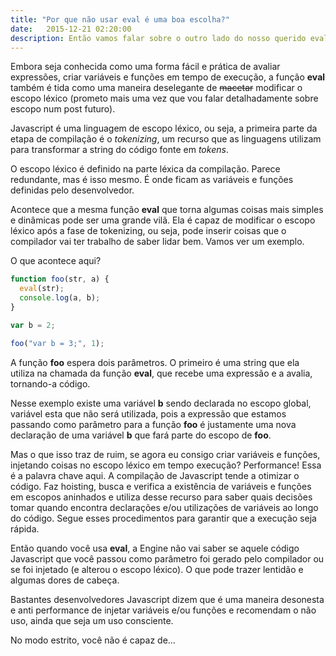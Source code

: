 ```yaml
---
title: "Por que não usar eval é uma boa escolha?"
date:   2015-12-21 02:20:00
description: Então vamos falar sobre o outro lado do nosso querido eval, um recurso que bastante gente curte usar, mas que não faz tão bem assim para o nosso código.
---
```


Embora seja conhecida como uma forma fácil e prática de avaliar expressões, criar variáveis e funções em tempo de execução, a função **eval** também é tida como uma maneira deselegante de ~~macetar~~ modificar o escopo léxico (prometo mais uma vez que vou falar detalhadamente sobre escopo num post futuro).

Javascript é uma linguagem de escopo léxico, ou seja, a primeira parte da etapa de compilação é o *tokenizing*, um recurso que as linguagens utilizam para transformar a string do código fonte em *tokens*.

O escopo léxico é definido na parte léxica da compilação. Parece redundante, mas é isso mesmo. É onde ficam as variáveis e funções definidas pelo desenvolvedor.

Acontece que a mesma função **eval** que torna algumas coisas mais simples e dinâmicas pode ser uma grande vilã. Ela é capaz de modificar o escopo léxico após a fase de tokenizing, ou seja, pode inserir coisas que o compilador vai ter trabalho de saber lidar bem. Vamos ver um exemplo.

O que acontece aqui?

```javascript
function foo(str, a) {
  eval(str);
  console.log(a, b);
}

var b = 2;

foo("var b = 3;", 1);
```

A função **foo** espera dois parâmetros. O primeiro é uma string que ela utiliza na chamada da função **eval**, que recebe uma expressão e a avalia, tornando-a código.

Nesse exemplo existe uma variável **b** sendo declarada no escopo global, variável esta que não será utilizada, pois a expressão que estamos passando como parâmetro para a função **foo** é justamente uma nova declaração de uma variável **b** que fará parte do escopo de **foo**.

Mas o que isso traz de ruim, se agora eu consigo criar variáveis e funções, injetando coisas no escopo léxico em tempo execução? Performance! Essa é a palavra chave aqui. A compilação de Javascript tende a otimizar o código. Faz hoisting, busca e verifica a existência de variáveis e funções em escopos aninhados e utiliza desse recurso para saber quais decisões tomar quando encontra declarações e/ou utilizações de variáveis ao longo do código. Segue esses procedimentos para garantir que a execução seja rápida.

Então quando você usa **eval**, a Engine não vai saber se aquele código Javascript que você passou como parâmetro foi gerado pelo compilador ou se foi injetado (e alterou o escopo léxico). O que pode trazer lentidão e algumas dores de cabeça.

Bastantes desenvolvedores Javascript dizem que é uma maneira desonesta e anti performance de injetar variáveis e/ou funções e recomendam o não uso, ainda que seja um uso consciente.

No modo estrito, você não é capaz de...
